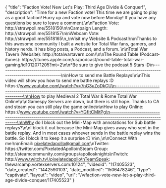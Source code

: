 {
    "title": "Faction Vote!  New Let's Play: Third Age Divide & Conquer!",
    "description": "Time for a new Faction vote!  This time we are going to play as a good faction!  Hurry up and vote now before Monday!  If you have any questions be sure to leave a comment.\n\nFaction Vote: http:\/\/strawpoll.me\/5518150\n\nCampaign Length: http:\/\/strawpoll.me\/5518157\n\nWebcam Vote: http:\/\/strawpoll.me\/5518165\n_\nVisit my Website & Podcast!\n\nThanks to this awesome community I built a website for Total War fans, gamers, and history nerds.  It has blog posts, a Podcast, and a forum.  \n\nTotal War Tavern (Website): http:\/\/totalwartavern.com\/\n\nThe Round Table (Podcast-itunes): https:\/\/itunes.apple.com\/us\/podcast\/round-table-total-war-gaming\/id1012071205?mt=2\n\n*Be sure to give the podcast 5 Stars :D\n-------------------------------------------------------------------------------------------------------------\n\nHow to send me Battle Replays!\n\nThis video will show you how to send me battle replays :D https:\/\/www.youtube.com\/watch?v=7nG3uZoDkCU\n-------------------------------------------------------------------------------------------------------------\n\nHow to play Medieval 2 Total War & Rome Total War Online!\n\nGamespy Servers are down, but there is still hope.  Thanks to CA and steam you can still play the game online\n\nHow to play Online: https:\/\/www.youtube.com\/watch?v=YGfItCMitPg\n-------------------------------------------------------------------------------------------------------------\n\nWhy do I block out the Mini-Map with annotations for Sub battle replays?\n\nI block it out because the Mini-Map gives away who sent in the battle replay.  And in most cases whoever sends in the battle replay wins the battle.  So I block it to keep it a surprise :D  \n\n_\n\nConnect With me!\n\nEmail: pixelatedapollo@gmail.com\nTwitter: https:\/\/twitter.com\/PixelatedApollo\nSteam Group:  http:\/\/steamcommunity.com\/groups\/apollosknights\nTwitch: http:\/\/www.twitch.tv\/pixelatedapollo\nTeamSpeak: thewarcamp.vortexservers.com:10124",
    "videoid": "117405523",
    "date_created": "1442590103",
    "date_modified": "1506478246",
    "type": "captivate",
    "layout": "video",
    "url": "\/v\/faction-vote-new-let-s-play-third-age-divide-conquer\/117405523"
}
